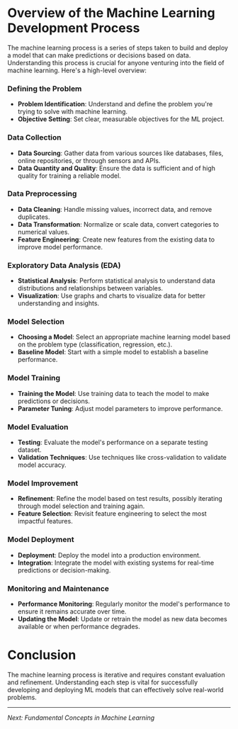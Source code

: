 # Overview of the Machine Learning Development Process

The machine learning process is a series of steps taken to build and deploy a model that can make predictions or decisions based on data. Understanding this process is crucial for anyone venturing into the field of machine learning. Here's a high-level overview:

### Defining the Problem

-   **Problem Identification**: Understand and define the problem you're trying to solve with machine learning.
-   **Objective Setting**: Set clear, measurable objectives for the ML project.

### Data Collection

-   **Data Sourcing**: Gather data from various sources like databases, files, online repositories, or through sensors and APIs.
-   **Data Quantity and Quality**: Ensure the data is sufficient and of high quality for training a reliable model.

### Data Preprocessing

-   **Data Cleaning**: Handle missing values, incorrect data, and remove duplicates.
-   **Data Transformation**: Normalize or scale data, convert categories to numerical values.
-   **Feature Engineering**: Create new features from the existing data to improve model performance.

### Exploratory Data Analysis (EDA)

-   **Statistical Analysis**: Perform statistical analysis to understand data distributions and relationships between variables.
-   **Visualization**: Use graphs and charts to visualize data for better understanding and insights.

### Model Selection

-   **Choosing a Model**: Select an appropriate machine learning model based on the problem type (classification, regression, etc.).
-   **Baseline Model**: Start with a simple model to establish a baseline performance.

### Model Training

-   **Training the Model**: Use training data to teach the model to make predictions or decisions.
-   **Parameter Tuning**: Adjust model parameters to improve performance.

### Model Evaluation

-   **Testing**: Evaluate the model's performance on a separate testing dataset.
-   **Validation Techniques**: Use techniques like cross-validation to validate model accuracy.

### Model Improvement

-   **Refinement**: Refine the model based on test results, possibly iterating through model selection and training again.
-   **Feature Selection**: Revisit feature engineering to select the most impactful features.

### Model Deployment

-   **Deployment**: Deploy the model into a production environment.
-   **Integration**: Integrate the model with existing systems for real-time predictions or decision-making.

### Monitoring and Maintenance

-   **Performance Monitoring**: Regularly monitor the model's performance to ensure it remains accurate over time.
-   **Updating the Model**: Update or retrain the model as new data becomes available or when performance degrades.

# Conclusion

The machine learning process is iterative and requires constant evaluation and refinement. Understanding each step is vital for successfully developing and deploying ML models that can effectively solve real-world problems.

---

_Next: Fundamental Concepts in Machine Learning_
